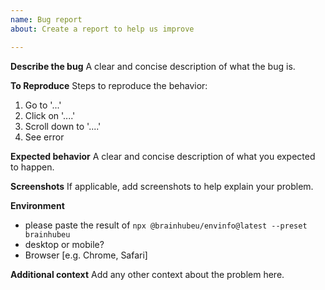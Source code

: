 ```yaml
---
name: Bug report
about: Create a report to help us improve

---
```


**Describe the bug**
A clear and concise description of what the bug is.

**To Reproduce**
Steps to reproduce the behavior:
1. Go to '...'
2. Click on '....'
3. Scroll down to '....'
4. See error

**Expected behavior**
A clear and concise description of what you expected to happen.

**Screenshots**
If applicable, add screenshots to help explain your problem.

**Environment**
- please paste the result of `npx @brainhubeu/envinfo@latest --preset brainhubeu`
- desktop or mobile?
- Browser [e.g. Chrome, Safari]

**Additional context**
Add any other context about the problem here.
